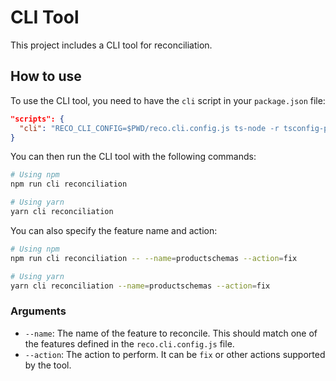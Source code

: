 # CLI Tool

This project includes a CLI tool for reconciliation.

## How to use

To use the CLI tool, you need to have the `cli` script in your `package.json` file:

```json
"scripts": {
  "cli": "RECO_CLI_CONFIG=$PWD/reco.cli.config.js ts-node -r tsconfig-paths/register src/reco/src/application/cli/main.cli.ts"
}
```

You can then run the CLI tool with the following commands:

```bash
# Using npm
npm run cli reconciliation

# Using yarn
yarn cli reconciliation
```

You can also specify the feature name and action:

```bash
# Using npm
npm run cli reconciliation -- --name=productschemas --action=fix

# Using yarn
yarn cli reconciliation --name=productschemas --action=fix
```

### Arguments

*   `--name`: The name of the feature to reconcile. This should match one of the features defined in the `reco.cli.config.js` file.
*   `--action`: The action to perform. It can be `fix` or other actions supported by the tool.
